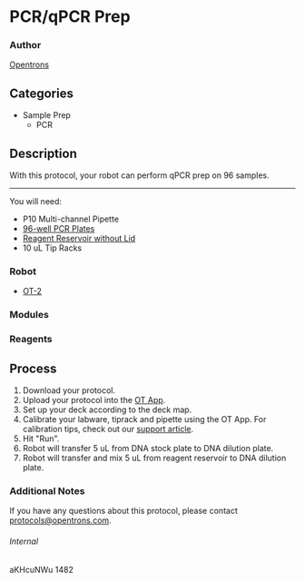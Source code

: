 # PCR/qPCR Prep

### Author
[Opentrons](http://www.opentrons.com/)

## Categories
* Sample Prep
    * PCR

## Description
With this protocol, your robot can perform qPCR prep on 96 samples.

---

You will need:
* P10 Multi-channel Pipette
* [96-well PCR Plates](https://us.vwr.com/store/product/4679497/vwr-96-well-pcr-and-real-time-pcr-plates)
* [Reagent Reservoir without Lid](http://www.excelscientific.com/texan_content.html)
* 10 uL Tip Racks

### Robot
* [OT-2](https://opentrons.com/ot-2)

### Modules

### Reagents

## Process
1. Download your protocol.
2. Upload your protocol into the [OT App](https://opentrons.com/ot-app).
3. Set up your deck according to the deck map.
4. Calibrate your labware, tiprack and pipette using the OT App. For calibration tips, check out our [support article](https://support.opentrons.com/ot-2/getting-started-software-setup/deck-calibration).
5. Hit "Run".
6. Robot will transfer 5 uL from DNA stock plate to DNA dilution plate.
7. Robot will transfer and mix 5 uL from reagent reservoir to DNA dilution plate.


### Additional Notes
If you have any questions about this protocol, please contact protocols@opentrons.com.

###### Internal
aKHcuNWu
1482
